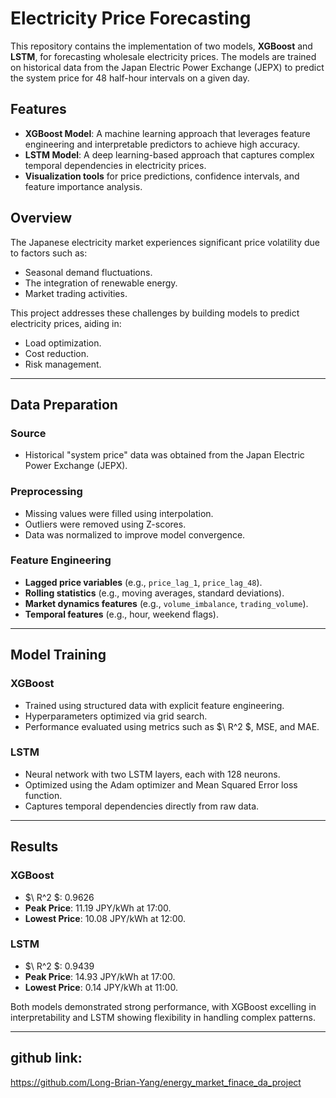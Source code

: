 # Electricity Price Forecasting

This repository contains the implementation of two models, **XGBoost** and **LSTM**, for forecasting wholesale electricity prices. The models are trained on historical data from the Japan Electric Power Exchange (JEPX) to predict the system price for 48 half-hour intervals on a given day.

## Features

- **XGBoost Model**: A machine learning approach that leverages feature engineering and interpretable predictors to achieve high accuracy.
- **LSTM Model**: A deep learning-based approach that captures complex temporal dependencies in electricity prices.
- **Visualization tools** for price predictions, confidence intervals, and feature importance analysis.

## Overview

The Japanese electricity market experiences significant price volatility due to factors such as:

- Seasonal demand fluctuations.
- The integration of renewable energy.
- Market trading activities.

This project addresses these challenges by building models to predict electricity prices, aiding in:

- Load optimization.
- Cost reduction.
- Risk management.

---

## Data Preparation

### Source

- Historical "system price" data was obtained from the Japan Electric Power Exchange (JEPX).

### Preprocessing

- Missing values were filled using interpolation.
- Outliers were removed using Z-scores.
- Data was normalized to improve model convergence.

### Feature Engineering

- **Lagged price variables** (e.g., `price_lag_1`, `price_lag_48`).
- **Rolling statistics** (e.g., moving averages, standard deviations).
- **Market dynamics features** (e.g., `volume_imbalance`, `trading_volume`).
- **Temporal features** (e.g., hour, weekend flags).

---

## Model Training

### XGBoost

- Trained using structured data with explicit feature engineering.
- Hyperparameters optimized via grid search.
- Performance evaluated using metrics such as $\ R^2 \$, MSE, and MAE.

### LSTM

- Neural network with two LSTM layers, each with 128 neurons.
- Optimized using the Adam optimizer and Mean Squared Error loss function.
- Captures temporal dependencies directly from raw data.

---

## Results

### XGBoost

- $\ R^2 \$: 0.9626
- **Peak Price**: 11.19 JPY/kWh at 17:00.
- **Lowest Price**: 10.08 JPY/kWh at 12:00.

### LSTM

- $\ R^2 \$: 0.9439
- **Peak Price**: 14.93 JPY/kWh at 17:00.
- **Lowest Price**: 0.14 JPY/kWh at 11:00.

Both models demonstrated strong performance, with XGBoost excelling in interpretability and LSTM showing flexibility in handling complex patterns.

---

## github link: 
https://github.com/Long-Brian-Yang/energy_market_finace_da_project
